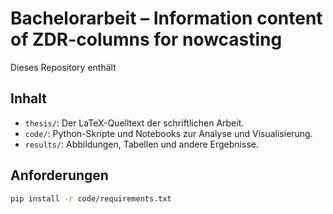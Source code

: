 # Bachelorarbeit – Information content of ZDR-columns for nowcasting

Dieses Repository enthält

## Inhalt

- `thesis/`: Der LaTeX-Quelltext der schriftlichen Arbeit.
- `code/`: Python-Skripte und Notebooks zur Analyse und Visualisierung.
- `results/`: Abbildungen, Tabellen und andere Ergebnisse.

## Anforderungen

```bash
pip install -r code/requirements.txt
